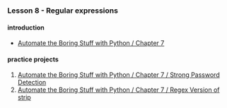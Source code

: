 ### Lesson 8 - Regular expressions
#### introduction
- [Automate the Boring Stuff with Python / Chapter 7](https://automatetheboringstuff.com/chapter7/)
#### practice projects
1. [Automate the Boring Stuff with Python / Chapter 7 / Strong Password Detection](https://automatetheboringstuff.com/chapter7/)
2. [Automate the Boring Stuff with Python / Chapter 7 / Regex Version of strip](https://automatetheboringstuff.com/chapter7/)
